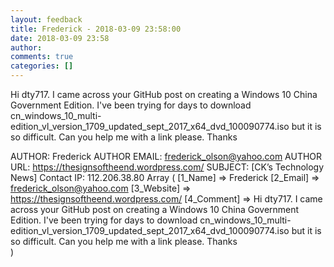 ```yaml
---
layout: feedback
title: Frederick - 2018-03-09 23:58:00
date: 2018-03-09 23:58
author: 
comments: true
categories: []
---
```

Hi dty717. I came across your GitHub post on creating a Windows 10 China Government Edition. I've been trying for days to download cn_windows_10_multi-edition_vl_version_1709_updated_sept_2017_x64_dvd_100090774.iso but it is so difficult. Can you help me with a link please. Thanks
<!--more-->
AUTHOR: Frederick
AUTHOR EMAIL: frederick_olson@yahoo.com
AUTHOR URL: https://thesignsoftheend.wordpress.com/
SUBJECT: [CK’s Technology News] Contact
IP: 112.206.38.80
Array
(
    [1_Name] =&gt; Frederick
    [2_Email] =&gt; frederick_olson@yahoo.com
    [3_Website] =&gt; https://thesignsoftheend.wordpress.com/
    [4_Comment] =&gt; Hi dty717. I came across your GitHub post on creating a Windows 10 China Government Edition. I've been trying for days to download cn_windows_10_multi-edition_vl_version_1709_updated_sept_2017_x64_dvd_100090774.iso but it is so difficult. Can you help me with a link please. Thanks  
)

